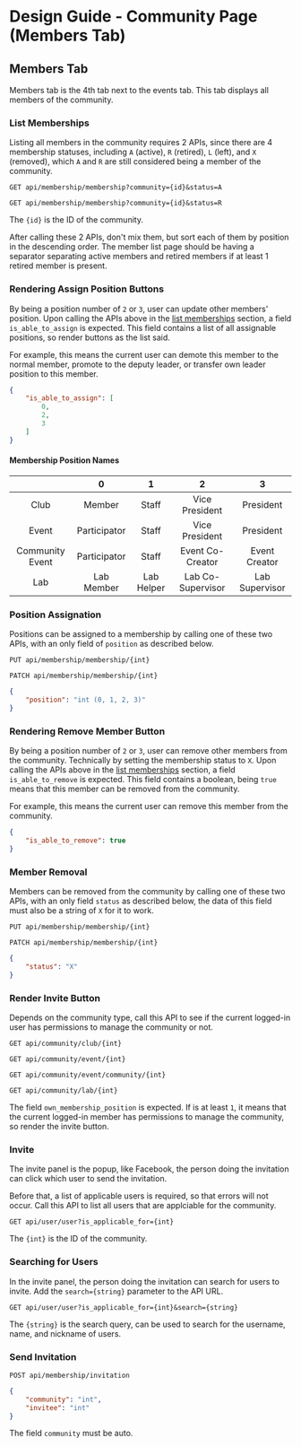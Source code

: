 # Design Guide - Community Page (Members Tab)

## Members Tab

Members tab is the 4th tab next to the events tab. This tab displays all members of the community.

### List Memberships

Listing all members in the community requires 2 APIs, since there are 4 membership statuses, including `A` (active), `R` (retired), `L` (left), and `X` (removed), which `A` and `R` are still considered being a member of the community.

`GET api/membership/membership?community={id}&status=A`

`GET api/membership/membership?community={id}&status=R`

The `{id}` is the ID of the community.

After calling these 2 APIs, don't mix them, but sort each of them by position in the descending order. The member list page should be having a separator separating active members and retired members if at least 1 retired member is present.

### Rendering Assign Position Buttons

By being a position number of `2` or `3`, user can update other members' position. Upon calling the APIs above in the [list memberships](#list-memberships) section, a field `is_able_to_assign` is expected. This field contains a list of all assignable positions, so render buttons as the list said.

For example, this means the current user can demote this member to the normal member, promote to the deputy leader, or transfer own leader position to this member.

```json
{
    "is_able_to_assign": [
        0,
        2,
        3
    ]
}
```

#### Membership Position Names

||0|1|2|3|
:-:|:-:|:-:|:-:|:-:
Club|Member|Staff|Vice President|President
Event|Participator|Staff|Vice President|President
Community Event|Participator|Staff|Event Co-Creator|Event Creator
Lab|Lab Member|Lab Helper|Lab Co-Supervisor|Lab Supervisor

### Position Assignation

Positions can be assigned to a membership by calling one of these two APIs, with an only field of `position` as described below.

`PUT api/membership/membership/{int}`

`PATCH api/membership/membership/{int}`

```json
{
    "position": "int (0, 1, 2, 3)"
}
```

### Rendering Remove Member Button

By being a position number of `2` or `3`, user can remove other members from the community. Technically by setting the membership status to `X`. Upon calling the APIs above in the [list memberships](#list-memberships) section, a field `is_able_to_remove` is expected. This field contains a boolean, being `true` means that this member can be removed from the community.

For example, this means the current user can remove this member from the community.

```json
{
    "is_able_to_remove": true
}
```

### Member Removal

Members can be removed from the community by calling one of these two APIs, with an only field `status` as described below, the data of this field must also be a string of `X` for it to work.

`PUT api/membership/membership/{int}`

`PATCH api/membership/membership/{int}`

```json
{
    "status": "X"
}
```

### Render Invite Button

Depends on the community type, call this API to see if the current logged-in user has permissions to manage the community or not.

`GET api/community/club/{int}`

`GET api/community/event/{int}`

`GET api/community/event/community/{int}`

`GET api/community/lab/{int}`

The field `own_membership_position` is expected. If is at least `1`, it means that the current logged-in member has permissions to manage the community, so render the invite button.

### Invite

The invite panel is the popup, like Facebook, the person doing the invitation can click which user to send the invitation.

Before that, a list of applicable users is required, so that errors will not occur. Call this API to list all users that are applciable for the community.

`GET api/user/user?is_applicable_for={int}`

The `{int}` is the ID of the community.

### Searching for Users

In the invite panel, the person doing the invitation can search for users to invite. Add the `search={string}` parameter to the API URL.

`GET api/user/user?is_applicable_for={int}&search={string}`

The `{string}` is the search query, can be used to search for the username, name, and nickname of users.

### Send Invitation

`POST api/membership/invitation`

```json
{
    "community": "int",
    "invitee": "int"
}
```

The field `community` must be auto.
